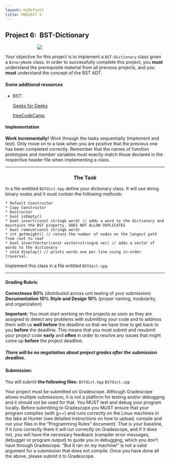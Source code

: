 ```yaml
---
layout: myDefault
title: PROJECT 5
---
```



## Project 6: &nbsp;BST-Dictionary
<div style="width: 60%; margin: 0px auto;">
    <img src="/binary-search-tree-1.png">
</div>

Your objective for this project is to implement a `BST-Dictionary` class given a `BinaryNode` class. In order to successfully complete this project, you **must** understand the prerequisite material from all previous projects, and you **must** understand the concept of the BST ADT.

#### Some additional resources

* BST:

    [Geeks for Geeks](https://www.geeksforgeeks.org/binary-search-tree-data-structure/)  

    [freeCodeCamp](https://www.freecodecamp.org/news/data-structures-101-binary-search-tree-398267b6bff0/)


#### Implementation

**Work incrementally!** Work through the tasks sequentially (implement and test). Only move on to a task when you are positive that the previous one has been completed correctly. Remember that the names of function prototypes and member variables must exactly match those declared in the respective header file when implementing a class.

---


<h3 style="text-align: center; color: #FFBBF;">The Task</h3> 

In a file entitiled `BSTdict.hpp` define your dictionary class. It will use string binary nodes and it must contain the following methods:
```
* Default Constructor
* Copy Constructor
* Destructor
* bool isEmpty()
* bool insert(const string& word) // adds a word to the dictionary and maintains the BST property. DOES NOT ALLOW DUPLICATES
* bool remove(const string& word)
* int getHeight() // retuns the number of nodes on the longest path from root to leaf
* bool insertVector(const vector<string>& vec) // adds a vector of words to the dictionary
* void display() // prints words one per line using in-order traversal. 
```
Implement this class in a file entitled `BSTdict.cpp`.

---


#### Grading Rubric
**Correctness 80%** (distributed across unit testing of your submission)
**Documentation 10%**
**Style and Design 10%** (proper naming, modularity, and organization)

**Important:** You must start working on the projects as soon as they are assigned to detect any problems with submitting your code and to address them with us **well before** the deadline so that we have time to get back to you **before** the deadline. This means that you must submit and resubmit your project code **early** and **often** in order to resolve any issues that might come up **before** the project deadline.
##### There will be no negotiation about project grades after the submission deadline. #####
  
#### Submission:
You will submit **the following files**:
`BSTdict.hpp`
`BSTdict.cpp`

Your project must be submitted on Gradescope. Although Gradescope allows multiple submissions, it is not a platform for testing and/or debugging and it should not be used for that. You MUST test and debug your program locally. Before submitting to Gradescope you MUST ensure that your program compiles (with g++) and runs correctly on the Linux machines in the labs at Hunter (see detailed instructions on how to upload, compile and run your files in the “Programming Rules” document). That is your baseline, if it runs correctly there it will run correctly on Gradescope, and if it does not, you will have the necessary feedback (compiler error messages, debugger or program output) to guide you in debugging, which you don’t have through Gradescope. “But it ran on my machine!” is not a valid argument for a submission that does not compile. Once you have done all the above, please submit it to Gradescope.
